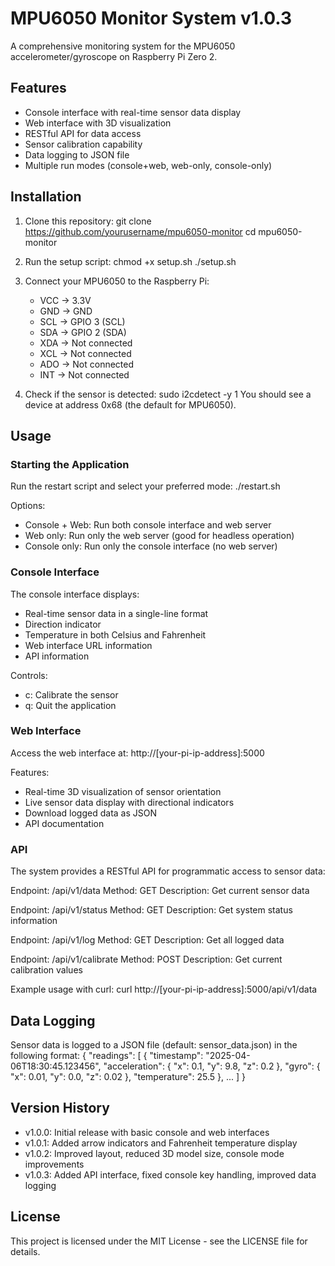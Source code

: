 # MPU6050 Monitor System v1.0.3

A comprehensive monitoring system for the MPU6050 accelerometer/gyroscope on Raspberry Pi Zero 2.

## Features

- Console interface with real-time sensor data display
- Web interface with 3D visualization
- RESTful API for data access
- Sensor calibration capability
- Data logging to JSON file
- Multiple run modes (console+web, web-only, console-only)

## Installation

1. Clone this repository:
   git clone https://github.com/yourusername/mpu6050-monitor
   cd mpu6050-monitor

2. Run the setup script:
   chmod +x setup.sh
   ./setup.sh

3. Connect your MPU6050 to the Raspberry Pi:
   - VCC → 3.3V
   - GND → GND
   - SCL → GPIO 3 (SCL)
   - SDA → GPIO 2 (SDA)
   - XDA → Not connected
   - XCL → Not connected
   - ADO → Not connected
   - INT → Not connected

4. Check if the sensor is detected:
   sudo i2cdetect -y 1
   You should see a device at address 0x68 (the default for MPU6050).

## Usage

### Starting the Application

Run the restart script and select your preferred mode:
./restart.sh

Options:
- Console + Web: Run both console interface and web server
- Web only: Run only the web server (good for headless operation)
- Console only: Run only the console interface (no web server)

### Console Interface

The console interface displays:
- Real-time sensor data in a single-line format
- Direction indicator
- Temperature in both Celsius and Fahrenheit
- Web interface URL information
- API information

Controls:
- c: Calibrate the sensor
- q: Quit the application

### Web Interface

Access the web interface at:
http://[your-pi-ip-address]:5000

Features:
- Real-time 3D visualization of sensor orientation
- Live sensor data display with directional indicators
- Download logged data as JSON
- API documentation

### API

The system provides a RESTful API for programmatic access to sensor data:

Endpoint: /api/v1/data
Method: GET
Description: Get current sensor data

Endpoint: /api/v1/status
Method: GET
Description: Get system status information

Endpoint: /api/v1/log
Method: GET
Description: Get all logged data

Endpoint: /api/v1/calibrate
Method: POST
Description: Get current calibration values

Example usage with curl:
curl http://[your-pi-ip-address]:5000/api/v1/data

## Data Logging

Sensor data is logged to a JSON file (default: sensor_data.json) in the following format:
{
  "readings": [
    {
      "timestamp": "2025-04-06T18:30:45.123456",
      "acceleration": { "x": 0.1, "y": 9.8, "z": 0.2 },
      "gyro": { "x": 0.01, "y": 0.0, "z": 0.02 },
      "temperature": 25.5
    },
    ...
  ]
}

## Version History

- v1.0.0: Initial release with basic console and web interfaces
- v1.0.1: Added arrow indicators and Fahrenheit temperature display
- v1.0.2: Improved layout, reduced 3D model size, console mode improvements
- v1.0.3: Added API interface, fixed console key handling, improved data logging

## License

This project is licensed under the MIT License - see the LICENSE file for details.
